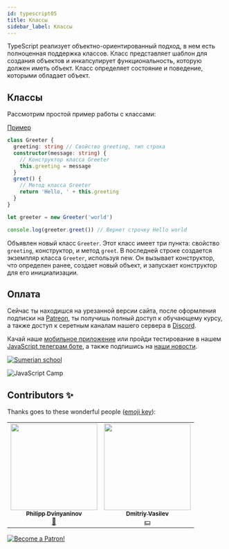 ```yaml
---
id: typescript05
title: Классы
sidebar_label: Классы
---
```


TypeScript реализует объектно-ориентированный подход, в нем есть полноценная поддержка классов. Класс представляет шаблон для создания объектов и инкапсулирует функциональность, которую должен иметь объект. Класс определяет состояние и поведение, которыми обладает объект.

## Классы

Рассмотрим простой пример работы с классами:

[Пример](https://www.typescriptlang.org/play?ssl=15&ssc=59&pln=1&pc=1#code/MYGwhgzhAEDiBOBTRAXR9oG8BQ1oHMlUBLAO3wC5oIV4z9oB6R6QQhBAmEED4QQThBBBEECEQLgSIp6AGmj9AHCCB+EGgDAAiCdAXCCAGEFzRgAe1I14AV2Aot8ABQBbRFDD5EVPfQCUWDXmbRAWCCdAvCCLAwiDK-JwK0MqA3CCqvLyqcCLortAoABbEEAB0hMii5NAAvNCW1rYaAL4amaimzjh4biyAOCCArCBBgCwgoRFRMQhZ8bXQSCj68KTQAOQAEoggIFoSo9AA1Ikp6RXZ+KXYZdggqMI9GPmkiADusQemoycmIAAmo47Y2Nq6WrtpM-ima+gZIlXQRzuQBIII0FN5mvJ+EpAOIgyj80Em0y00Gu8DuQA)

```typescript
class Greeter {
  greeting: string // Свойство greeting, тип строка
  constructor(message: string) {
    // Конструктор класса Greeter
    this.greeting = message
  }
  greet() {
    // Метод класса Greeter
    return 'Hello, ' + this.greeting
  }
}

let greeter = new Greeter('world')

console.log(greeter.greet()) // Вернет строчку Hello world
```

Объявлен новый класс `Greeter`. Этот класс имеет три пункта: свойство `greeting`, конструктор, и метод `greet`. В последней строке создается экземпляр класса `Greeter`, используя new. Он вызывает конструктор, что определен ранее, создает новый объект, и запускает конструктор для его инициализации.

<!-- ## Наследование

В TypeScript используются привычные подходы объектно-ориентированного программирования. Одним из самых фундаментальных подходов в области программирования на основе классов является создание новых классов с помощью наследования.

Пример

```typescript
class Animal {
  name: string
  constructor(theName: string) {
    this.name = theName
  }
  move(distanceInMeters: number = 0) {
    return this.name + ' moved ' + distanceInMeters + ' m.'
  }
}

class Snake extends Animal {
  constructor(name: string) {
    super(name)
  }
  move(distanceInMeters = 5) {
    super.move(distanceInMeters)
  }
}

class Horse extends Animal {
  constructor(name: string) {
    super(name)
  }
  move(distanceInMeters = 45) {
    super.move(distanceInMeters)
  }
}

let sam = new Snake('Sammy the Python')
let tom = new Horse('Tommy the Palomino')

sam.move()
tom.move(34)
```

Здесь, ключевое слово `extends`, используется для создания подкласса. Классы `Horse` и `Snake` основаны на классе `Animal` и они получают доступ к его возможностям.
Классы `Snake` и `Horse` создают метод `move`, который переопределяет метод `move` из класса `Animal`, придавая ему функциональность, специфичную для каждого из классов.

## Отказ от классов

Так как в курсе нашей школы мы учим разрабатывать мобильные приложения с помощью библиотеки [React](https://ru.reactjs.org), где нововведение [React Hooks](https://ru.reactjs.org/docs/hooks-intro.html) позволяет использовать состояние и другие возможности [React](https://ru.reactjs.org) без написания классов. Поэтому рассказывать о классах больше нет смысла, так как мы от них отказались.

## Вопросы

![Question](https://media.giphy.com/media/l0HlRnAWXxn0MhKLK/giphy.gif)

Для чего используют классы?

1. Для создания процедур
2. Для создания объектов и инкапсулировния функциональности
3. Для создания процедур и функций

Один из самых фундоментальных подходов в объектно-ориентированном программировании на основе классов.

1. Наследование
2. Объекты
3. Функции

## Ссылки:

1.  [Metanit](https://metanit.com/web/typescript/3.1.php)
2.  [TypeScript-lang руководство TypeScript](http://typescript-lang.ru/docs/Classes.html) -->

## Оплата

Сейчас ты находишся на урезанной версии сайта, после оформления подписки на [Patreon](https://www.patreon.com/javascriptcamp), ты получишь полный доступ к обучающему курсу, а также доступ к серетным каналам нашего сервера в [Discord](https://discord.gg/6GDAfXn).  

Качай наше [мобильное приложение](http://onelink.to/njhc95) или пройди тестирование в нашем [JavaScript телеграм боте](https://t.me/javascriptcamp_bot), а также подпишись на [наши новости](https://t.me/javascriptapp).


[![Sumerian school](/img/app.jpg)](http://onelink.to/njhc95)

![JavaScript Camp](/img/bandlink.png)


## Contributors ✨

Thanks goes to these wonderful people ([emoji key](https://allcontributors.org/docs/en/emoji-key)):

<!-- ALL-CONTRIBUTORS-LIST:START - Do not remove or modify this section -->
<!-- prettier-ignore-start -->
<!-- markdownlint-disable -->
<table>
  <tr>
    <td align="center"><a href="https://github.com/FELiX-RN"><img src="https://avatars0.githubusercontent.com/u/72006627?v=4?s=200" width="200px;" alt=""/><br /><sub><b>Philipp Dvinyaninov</b></sub></a><br /><a href="https://github.com/gHashTag/react-native-village/commits?author=FELiX-RN" title="Documentation">📖</a></td>
    <td align="center"><a href="https://fullstackserverless.github.io/"><img src="https://avatars0.githubusercontent.com/u/6774813?v=4?s=200" width="200px;" alt=""/><br /><sub><b>Dmitriy Vasilev</b></sub></a><br /><a href="#financial-gHashTag" title="Financial">💵</a></td>
  </tr>
  
</table>


[![Become a Patron!](/img/logo/patreon.jpg)](https://www.patreon.com/bePatron?u=31769291)